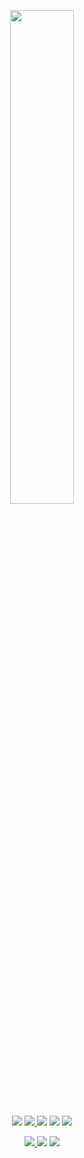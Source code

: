 <p align=center>
  <a href="https://github.com/carolesdaughter" target="_blank"><img src="https://lanyard-profile-readme.vercel.app/api/394318793637232641" width=45%></a>
</p>

<p align="center">
    <a href="https://github.com/carolesdaughter" target="_blank"><img src="https://img.shields.io/badge/python-3670A0?style=for-the-badge&logo=python&logoColor=ffdd54"></a>
    <a href="https://github.com/carolesdaughter" target="_blank"><img src="https://img.shields.io/badge/javascript-%23323330.svg?style=for-the-badge&logo=javascript&logoColor=%23F7DF1E">
    <a href="https://github.com/carolesdaughter" target="_blank"><img src="https://img.shields.io/badge/lua-%232C2D72.svg?style=for-the-badge&logo=lua&logoColor=white"></a>
    <a href="https://github.com/carolesdaughter" target="_blank"><img src="https://img.shields.io/badge/c%23-%23239120.svg?style=for-the-badge&logo=c-sharp&logoColor=white"></a>
    <a href="https://github.com/carolesdaughter" target="_blank"><img src="https://img.shields.io/badge/c++-%2300599C.svg?style=for-the-badge&logo=c%2B%2B&logoColor=white"></a>
</p>
  
<p align="center">
  <a href="https://discord.com/users/394318793637232641" target="_blank"><img src="https://img.shields.io/badge/Discord-%235865F2.svg?style=for-the-badge&logo=discord&logoColor=white">
  <a href="https://t.me/takeoutmywraith" target=_blank"><img src="https://img.shields.io/badge/Telegram-2CA5E0?style=for-the-badge&logo=telegram&logoColor=white"></a>
  <a href="https://www.youtube.com/@m_gnet/" target="_blank"><img src="https://img.shields.io/badge/YouTube-%23FF0000.svg?style=for-the-badge&logo=YouTube&logoColor=white"></a>
</a>
